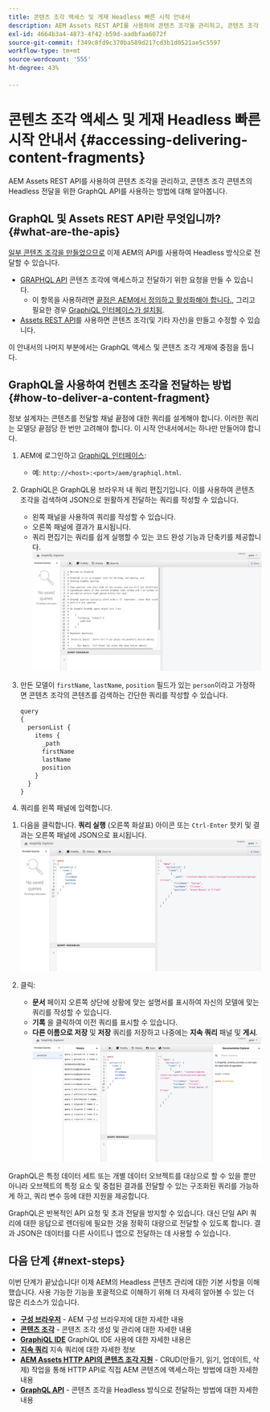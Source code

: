 ```yaml
---
title: 콘텐츠 조각 액세스 및 게재 Headless 빠른 시작 안내서
description: AEM Assets REST API를 사용하여 콘텐츠 조각을 관리하고, 콘텐츠 조각 콘텐츠의 Headless 전달을 위한 GraphQL API를 사용하는 방법에 대해 알아봅니다.
exl-id: 4664b3a4-4873-4f42-b59d-aadbfaa6072f
source-git-commit: f349c8fd9c370ba589d217cd3b1d0521ae5c5597
workflow-type: tm+mt
source-wordcount: '555'
ht-degree: 43%

---
```


# 콘텐츠 조각 액세스 및 게재 Headless 빠른 시작 안내서 {#accessing-delivering-content-fragments}

AEM Assets REST API를 사용하여 콘텐츠 조각을 관리하고, 콘텐츠 조각 콘텐츠의 Headless 전달을 위한 GraphQL API를 사용하는 방법에 대해 알아봅니다.

## GraphQL 및 Assets REST API란 무엇입니까? {#what-are-the-apis}

[일부 콘텐츠 조각을 만들었으므로](create-content-fragment.md) 이제 AEM의 API를 사용하여 Headless 방식으로 전달할 수 있습니다.

* [GRAPHQL API](/help/sites-developing/headless/graphql-api/graphql-api-content-fragments.md) 콘텐츠 조각에 액세스하고 전달하기 위한 요청을 만들 수 있습니다.
   * 이 항목을 사용하려면 [끝점은 AEM에서 정의하고 활성화해야 합니다.](/help/sites-developing/headless/graphql-api/graphql-endpoint.md#enabling-graphql-endpoint), 그리고 필요한 경우 [GraphiQL 인터페이스가 설치됨](/help/sites-developing/headless/graphql-api/graphql-api-content-fragments.md#installing-graphiql-interface).
* [Assets REST API](/help/assets/assets-api-content-fragments.md)를 사용하면 콘텐츠 조각(및 기타 자산)을 만들고 수정할 수 있습니다.

이 안내서의 나머지 부분에서는 GraphQL 액세스 및 콘텐츠 조각 게재에 중점을 둡니다.

## GraphQL을 사용하여 컨텐츠 조각을 전달하는 방법 {#how-to-deliver-a-content-fragment}

정보 설계자는 콘텐츠를 전달할 채널 끝점에 대한 쿼리를 설계해야 합니다. 이러한 쿼리는 모델당 끝점당 한 번만 고려해야 합니다. 이 시작 안내서에서는 하나만 만들어야 합니다.

1. AEM에 로그인하고 [GraphiQL 인터페이스](/help/sites-developing/headless/graphql-api/graphiql-ide.md):
   * 예: `http://<host>:<port>/aem/graphiql.html`.

1. GraphiQL은 GraphQL용 브라우저 내 쿼리 편집기입니다. 이를 사용하여 콘텐츠 조각을 검색하여 JSON으로 원활하게 전달하는 쿼리를 작성할 수 있습니다.
   * 왼쪽 패널을 사용하여 쿼리를 작성할 수 있습니다.
   * 오른쪽 패널에 결과가 표시됩니다.
   * 쿼리 편집기는 쿼리를 쉽게 실행할 수 있는 코드 완성 기능과 단축키를 제공합니다.
     ![GraphiQL 편집기](assets/graphiql.png)

1. 만든 모델이 `firstName`, `lastName`, `position` 필드가 있는 `person`이라고 가정하면 콘텐츠 조각의 콘텐츠를 검색하는 간단한 쿼리를 작성할 수 있습니다.

   ```text
   query 
   {
     personList {
       items {
         _path
         firstName
         lastName
         position
       }
     }
   }
   ```

1. 쿼리를 왼쪽 패널에 입력합니다.
<!--
   ![GraphiQL query](assets/graphiql-query.png)
-->

1. 다음을 클릭합니다. **쿼리 실행** (오른쪽 화살표) 아이콘 또는 `Ctrl-Enter` 핫키 및 결과는 오른쪽 패널에 JSON으로 표시됩니다.
   ![GraphiQL 결과](assets/graphiql-results.png)

1. 클릭:
   * **문서** 페이지 오른쪽 상단에 상황에 맞는 설명서를 표시하여 자신의 모델에 맞는 쿼리를 작성할 수 있습니다.
   * **기록** 을 클릭하여 이전 쿼리를 표시할 수 있습니다.
   * **다른 이름으로 저장** 및 **저장** 쿼리를 저장하고 나중에는 **지속 쿼리** 패널 및 **게시**.
     ![GraphiQL 설명서](assets/graphiql-documentation.png)

GraphQL은 특정 데이터 세트 또는 개별 데이터 오브젝트를 대상으로 할 수 있을 뿐만 아니라 오브젝트의 특정 요소 및 중첩된 결과를 전달할 수 있는 구조화된 쿼리를 가능하게 하고, 쿼리 변수 등에 대한 지원을 제공합니다.

GraphQL은 반복적인 API 요청 및 초과 전달을 방지할 수 있습니다. 대신 단일 API 쿼리에 대한 응답으로 렌더링에 필요한 것을 정확히 대량으로 전달할 수 있도록 합니다. 결과 JSON은 데이터를 다른 사이트나 앱으로 전달하는 데 사용할 수 있습니다.

## 다음 단계 {#next-steps}

이번 단계가 끝났습니다! 이제 AEM의 Headless 콘텐츠 관리에 대한 기본 사항을 이해했습니다. 사용 가능한 기능을 포괄적으로 이해하기 위해 더 자세히 알아볼 수 있는 더 많은 리소스가 있습니다.

* **[구성 브라우저](create-configuration.md)** - AEM 구성 브라우저에 대한 자세한 내용
* **[콘텐츠 조각](/help/assets/content-fragments/content-fragments.md)** - 콘텐츠 조각 생성 및 관리에 대한 자세한 내용
* **[GraphiQL IDE](/help/sites-developing/headless/graphql-api/graphiql-ide.md)** GraphiQL IDE 사용에 대한 자세한 내용은
* **[지속 쿼리](/help/sites-developing/headless/graphql-api/persisted-queries.md)** 지속 쿼리에 대한 자세한 정보
* **[AEM Assets HTTP API의 콘텐츠 조각 지원](/help/assets/assets-api-content-fragments.md)** - CRUD(만들기, 읽기, 업데이트, 삭제) 작업을 통해 HTTP API로 직접 AEM 콘텐츠에 액세스하는 방법에 대한 자세한 내용
* **[GraphQL API](/help/sites-developing/headless/graphql-api/graphql-api-content-fragments.md)** - 콘텐츠 조각을 Headless 방식으로 전달하는 방법에 대한 자세한 내용
